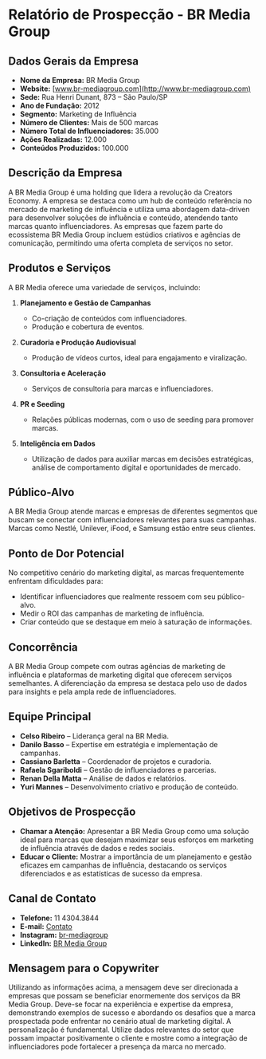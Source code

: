# Relatório de Prospecção - BR Media Group

## Dados Gerais da Empresa
- **Nome da Empresa:** BR Media Group
- **Website:** [www.br-mediagroup.com](http://www.br-mediagroup.com)
- **Sede:** Rua Henri Dunant, 873 – São Paulo/SP
- **Ano de Fundação:** 2012
- **Segmento:** Marketing de Influência
- **Número de Clientes:** Mais de 500 marcas
- **Número Total de Influenciadores:** 35.000
- **Ações Realizadas:** 12.000
- **Conteúdos Produzidos:** 100.000

## Descrição da Empresa
A BR Media Group é uma holding que lidera a revolução da Creators Economy. A empresa se destaca como um hub de conteúdo referência no mercado de marketing de influência e utiliza uma abordagem data-driven para desenvolver soluções de influência e conteúdo, atendendo tanto marcas quanto influenciadores. As empresas que fazem parte do ecossistema BR Media Group incluem estúdios criativos e agências de comunicação, permitindo uma oferta completa de serviços no setor.

## Produtos e Serviços
A BR Media oferece uma variedade de serviços, incluindo:

1. **Planejamento e Gestão de Campanhas**
   - Co-criação de conteúdos com influenciadores.
   - Produção e cobertura de eventos.

2. **Curadoria e Produção Audiovisual**
   - Produção de vídeos curtos, ideal para engajamento e viralização.
  
3. **Consultoria e Aceleração**
   - Serviços de consultoria para marcas e influenciadores.

4. **PR e Seeding**
   - Relações públicas modernas, com o uso de seeding para promover marcas.

5. **Inteligência em Dados**
   - Utilização de dados para auxiliar marcas em decisões estratégicas, análise de comportamento digital e oportunidades de mercado.

## Público-Alvo
A BR Media Group atende marcas e empresas de diferentes segmentos que buscam se conectar com influenciadores relevantes para suas campanhas. Marcas como Nestlé, Unilever, iFood, e Samsung estão entre seus clientes.

## Ponto de Dor Potencial
No competitivo cenário do marketing digital, as marcas frequentemente enfrentam dificuldades para:
- Identificar influenciadores que realmente ressoem com seu público-alvo.
- Medir o ROI das campanhas de marketing de influência.
- Criar conteúdo que se destaque em meio à saturação de informações.

## Concorrência
A BR Media Group compete com outras agências de marketing de influência e plataformas de marketing digital que oferecem serviços semelhantes. A diferenciação da empresa se destaca pelo uso de dados para insights e pela ampla rede de influenciadores.

## Equipe Principal
- **Celso Ribeiro** – Liderança geral na BR Media.
- **Danilo Basso** – Expertise em estratégia e implementação de campanhas.
- **Cassiano Barletta** – Coordenador de projetos e curadoria.
- **Rafaela Sgariboldi** – Gestão de influenciadores e parcerias.
- **Renan Della Matta** – Análise de dados e relatórios.
- **Yuri Mannes** – Desenvolvimento criativo e produção de conteúdo.

## Objetivos de Prospecção
- **Chamar a Atenção:** Apresentar a BR Media Group como uma solução ideal para marcas que desejam maximizar seus esforços em marketing de influência através de dados e redes sociais.
- **Educar o Cliente:** Mostrar a importância de um planejamento e gestão eficazes em campanhas de influência, destacando os serviços diferenciados e as estatísticas de sucesso da empresa.

## Canal de Contato
- **Telefone:** 11 4304.3844
- **E-mail:** [Contato](mailto:info@br-mediagroup.com)
- **Instagram:** [br-mediagroup](https://instagram.com/br-mediagroup)
- **LinkedIn:** [BR Media Group](https://linkedin.com/company/br-mediagroup)

## Mensagem para o Copywriter
Utilizando as informações acima, a mensagem deve ser direcionada a empresas que possam se beneficiar enormemente dos serviços da BR Media Group. Deve-se focar na experiência e expertise da empresa, demonstrando exemplos de sucesso e abordando os desafios que a marca prospectada pode enfrentar no cenário atual de marketing digital. A personalização é fundamental. Utilize dados relevantes do setor que possam impactar positivamente o cliente e mostre como a integração de influenciadores pode fortalecer a presença da marca no mercado.